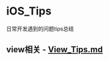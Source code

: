 # iOS_Tips
日常开发遇到的问题tips总结

## view相关 - [View_Tips.md](https://github.com/huxq-coder/iOS_Tips/blob/master/View_Tips.md)
